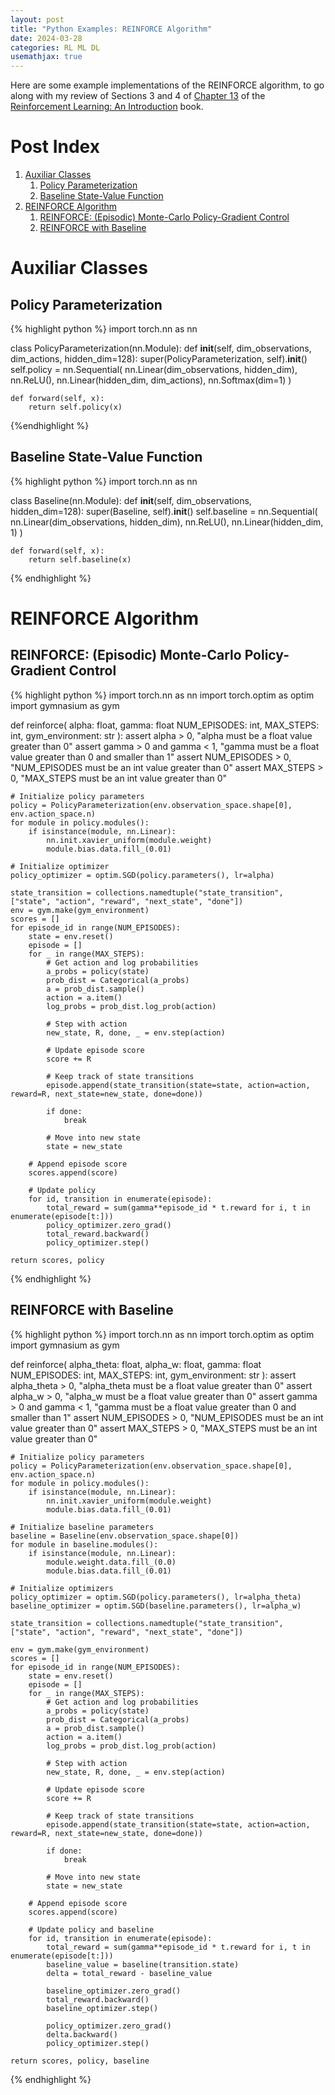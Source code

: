 ```yaml
---
layout: post
title: "Python Examples: REINFORCE Algorithm"
date: 2024-03-28
categories: RL ML DL
usemathjax: true
---
```

Here are some example implementations of the REINFORCE algorithm, to go along with my review of Sections 3 and 4 of <a href="https://acfpeacekeeper.github.io/github-pages/rl/ml/dl/2024/03/28/Notes-on-RL-an-Introduction.html#chapter-13-policy-gradient-methods" onerror="this.href='http://localhost:4000/rl/ml/dl/2024/03/28/Notes-on-RL-an-Introduction.html#chapter-13-policy-gradient-methods'">Chapter 13</a> of the <a href="http://acfpeacekeeper.github.io/github-pages/docs/literature/books/RLbook2020.pdf" onerror="this.href='http://localhost:4000/docs/literature/books/RLbook2020.pdf'">Reinforcement Learning: An Introduction</a> book.

# Post Index
1. [Auxiliar Classes](#auxiliar-classes)
    1. [Policy Parameterization](#policy-parameterization)
    2. [Baseline State-Value Function](#baseline-state-value-function)
2. [REINFORCE Algorithm](#reinforce-algorithm)
    1. [REINFORCE: (Episodic) Monte-Carlo Policy-Gradient Control](#reinforce-episodic-monte-carlo-policy-gradient-control)
    2. [REINFORCE with Baseline](#reinforce-with-baseline)

# Auxiliar Classes
## Policy Parameterization
{% highlight python %}
import torch.nn as nn

class PolicyParameterization(nn.Module):
    def __init__(self, dim_observations, dim_actions, hidden_dim=128):
        super(PolicyParameterization, self).__init__()
        self.policy = nn.Sequential(
            nn.Linear(dim_observations, hidden_dim),
            nn.ReLU(),
            nn.Linear(hidden_dim, dim_actions),
            nn.Softmax(dim=1)
        )

    def forward(self, x):
        return self.policy(x)
{%endhighlight %}

## Baseline State-Value Function
{% highlight python %}
import torch.nn as nn

class Baseline(nn.Module):
    def __init__(self, dim_observations, hidden_dim=128):
        super(Baseline, self).__init__()
        self.baseline = nn.Sequential(
            nn.Linear(dim_observations, hidden_dim),
            nn.ReLU(),
            nn.Linear(hidden_dim, 1)
        )

    def forward(self, x):
        return self.baseline(x)
{% endhighlight %}

# REINFORCE Algorithm
## REINFORCE: (Episodic) Monte-Carlo Policy-Gradient Control
{% highlight python %}
import torch.nn as nn
import torch.optim as optim
import gymnasium as gym

def reinforce(
    alpha: float,
    gamma: float
    NUM_EPISODES: int,
    MAX_STEPS: int,
    gym_environment: str
):
    assert alpha > 0, "alpha must be a float value greater than 0"
    assert gamma > 0 and gamma < 1, "gamma must be a float value greater than 0 and smaller than 1"
    assert NUM_EPISODES > 0, "NUM_EPISODES must be an int value greater than 0"
    assert MAX_STEPS > 0, "MAX_STEPS must be an int value greater than 0"

    # Initialize policy parameters
    policy = PolicyParameterization(env.observation_space.shape[0], env.action_space.n)
    for module in policy.modules():
        if isinstance(module, nn.Linear):
            nn.init.xavier_uniform(module.weight)
            module.bias.data.fill_(0.01)

    # Initialize optimizer
    policy_optimizer = optim.SGD(policy.parameters(), lr=alpha)

    state_transition = collections.namedtuple("state_transition", ["state", "action", "reward", "next_state", "done"])
    env = gym.make(gym_environment)
    scores = []
    for episode_id in range(NUM_EPISODES):
        state = env.reset()
        episode = []
        for _ in range(MAX_STEPS):
            # Get action and log probabilities
            a_probs = policy(state)
            prob_dist = Categorical(a_probs)
            a = prob_dist.sample()
            action = a.item()
            log_probs = prob_dist.log_prob(action)

            # Step with action
            new_state, R, done, _ = env.step(action)

            # Update episode score
            score += R

            # Keep track of state transitions
            episode.append(state_transition(state=state, action=action, reward=R, next_state=new_state, done=done))

            if done:
                break

            # Move into new state
            state = new_state
        
        # Append episode score
        scores.append(score)

        # Update policy
        for id, transition in enumerate(episode):
            total_reward = sum(gamma**episode_id * t.reward for i, t in enumerate(episode[t:]))
            policy_optimizer.zero_grad()
            total_reward.backward()
            policy_optimizer.step()

    return scores, policy
{% endhighlight %}

## REINFORCE with Baseline
{% highlight python %}
import torch.nn as nn
import torch.optim as optim
import gymnasium as gym

def reinforce(
    alpha_theta: float,
    alpha_w: float,
    gamma: float
    NUM_EPISODES: int,
    MAX_STEPS: int,
    gym_environment: str
):
    assert alpha_theta > 0, "alpha_theta must be a float value greater than 0"
    assert alpha_w > 0, "alpha_w must be a float value greater than 0"
    assert gamma > 0 and gamma < 1, "gamma must be a float value greater than 0 and smaller than 1"
    assert NUM_EPISODES > 0, "NUM_EPISODES must be an int value greater than 0"
    assert MAX_STEPS > 0, "MAX_STEPS must be an int value greater than 0"

    # Initialize policy parameters
    policy = PolicyParameterization(env.observation_space.shape[0], env.action_space.n)
    for module in policy.modules():
        if isinstance(module, nn.Linear):
            nn.init.xavier_uniform(module.weight)
            module.bias.data.fill_(0.01)

    # Initialize baseline parameters
    baseline = Baseline(env.observation_space.shape[0])
    for module in baseline.modules():
        if isinstance(module, nn.Linear):
            module.weight.data.fill_(0.0)
            module.bias.data.fill_(0.01)

    # Initialize optimizers
    policy_optimizer = optim.SGD(policy.parameters(), lr=alpha_theta)
    baseline_optimizer = optim.SGD(baseline.parameters(), lr=alpha_w)

    state_transition = collections.namedtuple("state_transition", ["state", "action", "reward", "next_state", "done"])

    env = gym.make(gym_environment)
    scores = []
    for episode_id in range(NUM_EPISODES):
        state = env.reset()
        episode = []
        for _ in range(MAX_STEPS):
            # Get action and log probabilities
            a_probs = policy(state)
            prob_dist = Categorical(a_probs)
            a = prob_dist.sample()
            action = a.item()
            log_probs = prob_dist.log_prob(action)

            # Step with action
            new_state, R, done, _ = env.step(action)

            # Update episode score
            score += R

            # Keep track of state transitions
            episode.append(state_transition(state=state, action=action, reward=R, next_state=new_state, done=done))

            if done:
                break

            # Move into new state
            state = new_state
        
        # Append episode score
        scores.append(score)

        # Update policy and baseline
        for id, transition in enumerate(episode):
            total_reward = sum(gamma**episode_id * t.reward for i, t in enumerate(episode[t:]))
            baseline_value = baseline(transition.state)
            delta = total_reward - baseline_value

            baseline_optimizer.zero_grad()
            total_reward.backward()
            baseline_optimizer.step()

            policy_optimizer.zero_grad()
            delta.backward()
            policy_optimizer.step()

    return scores, policy, baseline
{% endhighlight %}